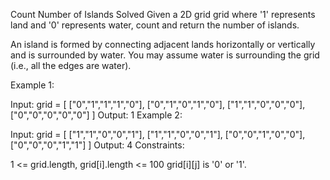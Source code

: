 Count Number of Islands
Solved 
Given a 2D grid grid where '1' represents land and '0' represents water, count and return the number of islands.

An island is formed by connecting adjacent lands horizontally or vertically and is surrounded by water. You may assume water is surrounding the grid (i.e., all the edges are water).

Example 1:

Input: grid = [
    ["0","1","1","1","0"],
    ["0","1","0","1","0"],
    ["1","1","0","0","0"],
    ["0","0","0","0","0"]
  ]
Output: 1
Example 2:

Input: grid = [
    ["1","1","0","0","1"],
    ["1","1","0","0","1"],
    ["0","0","1","0","0"],
    ["0","0","0","1","1"]
  ]
Output: 4
Constraints:

1 <= grid.length, grid[i].length <= 100
grid[i][j] is '0' or '1'.

